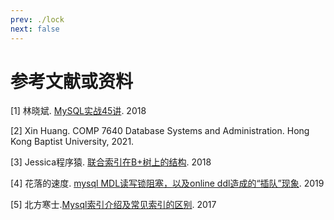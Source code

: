 ```yaml
---
prev: ./lock
next: false
---
```


# 参考文献或资料
[1] 林晓斌. [MySQL实战45讲](https://time.geekbang.org/column/intro/139). 2018  

[2] Xin Huang. COMP 7640 Database Systems and Administration. Hong Kong Baptist University, 2021.   

[3] Jessica程序猿. [联合索引在B+树上的结构](https://www.cnblogs.com/wuchanming/p/9185661.html). 2018  

[4] 花落的速度. [mysql MDL读写锁阻塞，以及online ddl造成的“插队”现象](https://blog.csdn.net/q2878948/article/details/96430129). 2019  

[5] 北方寒士.[Mysql索引介绍及常见索引的区别](https://www.cnblogs.com/shijianchuzhenzhi/p/6383117.html). 2017  